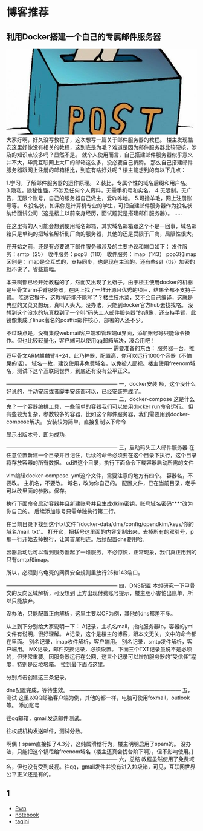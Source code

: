# 博客推荐

## 利用Docker搭建一个自己的专属邮件服务器
![](https://github.com/Eddlys/png/raw/main/cool/45DD36A9C4D888D5F4AC43D3A905D19E.jpg)
大家好啊，好久没写教程了，这次想写一篇关于邮件服务器的教程。 
楼主发现酷安这里好像没有相关的教程，这到底是为毛？难道是因为邮件服务器比较硬核，涉及的知识点较多吗？显然不是。
就个人使用而言，自己搭建邮件服务器似乎意义并不大，毕竟互联网上大厂的邮箱这么多，没必要自己折腾。
那么自己搭建邮件服务器跟网上注册的邮箱相比，到底有啥好处呢？楼主能想到的有以下几点：

1.学习，了解邮件服务器的运作原理。 
2.装比，专属个性的域名后缀和用户名。 
3.隐私，隐秘性强，不涉及任何个人资料，无需手机号和实名。 
4.无限制，无广告，无限个账号，自己的服务器自己做主，爱咋咋地。 
5.可撸羊毛，网上注册账号等。 
6.投名状，如果你是计算机专业的学生，可把自建邮件服务器作为投名状纳给面试公司（这是楼主以前亲身经历，面试题就是搭建邮件服务器）。 
.....

在这里有的人可能会想到使用域名邮箱，其实域名邮箱跟这个不是一回事，域名邮箱只是单纯的把域名解析到厂商的服务器，其他的还是受限于厂商，局限性很大。

在开始之前，还是有必要说下邮件服务器涉及的主要协议和端口如下： 
发件服务：smtp（25）
收件服务：pop3（110）
收件服务：imap（143）
pop3和imap区别是：imap是交互式的，支持同步，也是现在主流的。还有些ssl（tls）加密的就不说了，省些篇幅。

本来啊都已经开始教程的了，然而又出现了幺蛾子。由于楼主使用docker的机器是甲骨文arm手臂服务器，在网上找了一堆开源且优秀的项目，结果全都不支持手臂。 
哇透它猴子，这教程还能不能写了？楼主技术菜，又不会自己编译，这就是典型的又菜又想玩，真叫人头大。没办法，只能到docker官方hub去找找咯。
没想到这个没水的坑真找到了一个叫“码头工人邮件服务器”的镜像，还支持手臂，此镜像集成了linux著名的postfix邮件核心，部署的人还不少。

不过缺点是，没有集成webmail客户端和管理端ui界面，添加账号等只能命令操作。但也比较轻量化，客户端可以使用qq邮箱解决，凑合用吧！
———————————————————— 
需要准备的东西： 
服务器一台，推荐甲骨文ARM麒麟臂4+24，此乃神器，配置高，你可以运行1000个容器（不怕屎的话）。
域名一枚，建议使用非免费域名，以免被人鄙视。楼主使用freenom域名，测试下这个互联网世界，到底还有没有公平正义。

————————————————————— 
一，docker安装 
额，这个没什么好说的，手动安装或者脚本安装都可以，已经安装完成了。
————————————————————— 
二，docker-compose 
这是什么鬼？一个容器编排工具，一些简单的容器我们可以使用docker run命令运行。 
但有些较为复杂，参数较多的容器，比如这个邮件服务器，我们需要用到docker-compose解决。 
安装较为简单，直接复制以下命令

显示出版本号，即为成功。

————————————————————— 
三，启动码头工人邮件服务器 
在任意位置新建一个目录并且记住，后续的命令必须要在这个目录下执行，这个目录将存放容器的所有数据。
cd进这个目录，执行下面命令下载容器启动所需的文件

vim编辑docker-compose. yml这个文件，需要注意的地方有四个。
容器名，不要改。
主机名，不要改。 
域名，改为你自己的。
配置文件，已在当前目录，老手可以改里面的参数。保存。

执行下面命令启动容器并且新建账号并且生成dkim密钥，账号域名密码****改为你自己的。
后续添加账号只需单独执行第二行。

在当前目录下找到这个txt文件"/docker-data/dms/config/opendkim/keys/你的域名/mail. txt"。
打开它，把括号这里面的内容复制出来，去掉所有的双引号，p那一行开始去掉换行，让其首尾相连。后续配置dns要用哈。

容器启动后可以看到服务器起了一堆服务，不必惊慌，正常现象，我们真正用到的只有smtp和imap。

所以，必须到乌龟壳的网页安全规则里放行25和143端口。

————————————————————— 
四，DNS配置 
本想研究一下甲骨文的反向区域解析，可没想到 上方出现付费账号提示，楼主胆小害怕出账单，所以只能放弃。

没办法，只能配置正向解析，这里主要以CF为例，其他的dns都差不多。

从上到下分别给大家说明一下： 
A记录，主机名mail，指向服务器ip，容器的yml文件有说明，很好理解。
A记录，这个是楼主的博客，跟本文无关，文中的命令都在里面。
别名记录，imap收件解析，客户端用。
别名记录，smtp发件解析，客户端用。
MX记录，邮件交换记录，必须设置。
下面三个TXT记录虽说不是必须的，但非常重要。因服务器运行在公网，这三个记录可以增加服务器的“受信任”程度，特别是反垃圾箱。
拉到最下面点这里。

分别点击创建这三条记录。

dns配置完成，等待生效。 
————————————————————— 
五，测试 
这里以QQ邮箱客户端为例，其他的都一样，电脑可使用foxmail，outlook等。
添加账号

往qq邮箱，gmail发送邮件测试。

往权威机构发送邮件，测试分数。

啊偶！spam直接扣了4.3分，这纯属滑稽行为，楼主明明启用了spam的。
没办法，只能把这个锅甩给freenom域名（楼主还真会找台阶下啊），但不影响使用。] 
————————————————————— 
六，总结 
教程虽然使用了免费域名，但也没有受到歧视。往qq，gmail发件并没有进入垃圾箱，可见，互联网世界公平正义还是有的。


## 1

- [Pwn]()
- [notebook]()
- [taqini](//taqini.space)







